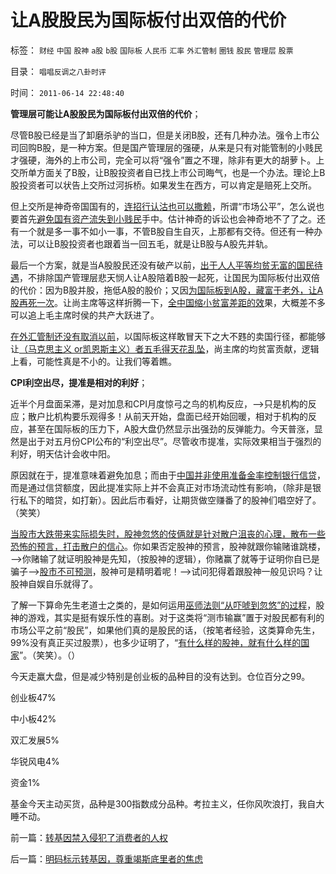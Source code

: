 # 让A股股民为国际板付出双倍的代价

标签： `财经` `中国` `股神` `a股` `b股` `国际板` `人民币` `汇率` `外汇管制` `圈钱` `股民` `管理层` `股票` 

目录： `唱唱反调之八卦时评`

时间： `2011-06-14 22:48:40`

**管理层可能让A股股民为国际板付出双倍的代价**；

尽管B股已经是当了卸磨杀驴的当口，但是关闭B股，还有几种办法。强令上市公司回购B股，是一种方案。但是国产管理层的强硬，从来是只有对能管制的小贱民才强硬，海外的上市公司，完全可以将“强令”置之不理，除非有更大的胡萝卜。上交所单方面关了B股，让B股投资者自已找上市公司晦气，也是一个办法。理论上B股投资者可以状告上交所过河拆桥。如果发生在西方，可以肯定是赔死上交所。

但上交所是神奇帝国国有的，[连招行认沽也可以撒赖](../../../2008/6/10/市场干预价值先知制度投机者面对南航认沽有价值的事实.md)，所谓“市场公平”，怎么说也要首先[避免国有资产流失到小贱民](../../../2007/9/8/国有资产和私有财产，政府托管的公共财产.md)手中。估计神奇的诉讼也会神奇地不了了之。还有一个就是多一事不如小一事，不管B股自生自灭，上那都有交待。但还有一种办法，可以让B股投资者也跟着当一回五毛，就是让B股与A股先并轨。

最后一个方案，就是当A股股民还没有破产以前，[出于人人平等均贫无富的国民待遇](../../../2009/8/26/水洗一般均贫富的天堂.md)，不排除国产管理层悲天悯人让A股陪着B股一起死，让国民为国际板付出双倍的代价：因为B股并股，拖低A股的股价；又因[为国际板到A股，藏富于老外，让A股再死一次](../../../2011/5/25/人民币国际板是“藏富于外，藏汇于外”.md)。让尚主席等这样折腾一下，[全中国缩小贫富差距的效](../../../2010/11/4/反垄断情结就是均贫富的民粹情结复贫富差距.md)果，大概差不多可以追上毛主席时侯的共产大跃进了。

[在外汇管制还没有取消以前](../../../2011/5/25/人民币国际板“圈了钱，带不走”.md)，以国际板这样敢冒天下之大不韪的卖国行径，都能够让[（马克思主义 or凯恩斯主义）者五毛得天花乱坠](../../../2011/6/12/国民人权是社会经济的发动机，兼谈耶鲁陈志武.md)，尚主席的均贫富贡献，逻辑上看，可能性真是不小的。让我们等着瞧。

**CPI利空出尽，提准是相对的利好**；

近半个月盘面呆滞，是对加息和CPI月度惊弓之鸟的机构反应，——>只是机构的反应；散户比机构要乐观得多！从前天开始，盘面已经开始回暖，相对于机构的反应，甚至在国际板的压力下，A股大盘仍然显示出强劲的反弹能力。今天普涨，显然是出于对五月份CPI公布的“利空出尽”。尽管收市提准，实际效果相当于强烈的利好，明天估计会收中阳。

原因就在于，提准意味着避免加息；而由于[中国并非使用准备金率控制银行信贷](../../../2011/5/12/中国特色的准备金率有什么特色？.md)，而是通过信贷额度，因此提准实际上并不会真正对市场流动性有影响，（除非是银行私下的暗贷，如打新）。因此后市看好，让期货做空赚番了的股神们唱空好了。（笑笑）

[当股市大跌带来实际损失时，股神忽悠的伎俩就是针对散户沮丧的心理，散布一些恐怖的预言，打击散户的信心](../../../2010/5/10/逢大跌打击散户自信心是庄托的伎俩.md)。你如果否定股神的预言，股神就跟你输赌谁跳楼，——>你赌输了就证明股神是先知，（按股神的逻辑），你赌赢了就等于证明你自已是骗子——>[股市不可预测](../../../2011/5/27/从行情分析理解经济学“主流”.md)，股神可是精明着呢！——>试问犯得着跟股神一般见识吗？让股神自娱自乐就得了。

了解一下算命先生老道士之类的，是如何运用[巫师法则“从吓唬到忽悠”的过程](../../../2011/2/27/巫师法则是错误科学标准，与先验的区别.md)，股神的游戏，其实是挺有娱乐性的喜剧。对于这类将“测市输赢”置于对股民都有利的市场公平之前“股民”，如果他们真的是股民的话，（按笔者经验，这类算命先生，99%没有真正买过股票），也多少证明了，“[有什么样的股神，就有什么样的国家](../../../2010/8/31/股民想赚钱就不能做“贪民”.md)”。（笑笑）。（）

今天走赢大盘，但是减少特别是创业板的品种目的没有达到。仓位百分之99。

创业板47%

中小板42%

双汇发展5%

华锐风电4%

资金1%

基金今天主动买货，品种是300指数成分品种。考拉主义，任你风吹浪打，我自大睡不动。



前一篇：[转基因禁入侵犯了消费者的人权](../../../2011/6/13/转基因禁入侵犯了消费者的人权.md)

后一篇：[明码标示转基因，尊重竭斯底里者的焦虑](../../../2011/6/14/明码标示转基因，尊重竭斯底里者的焦虑.md)